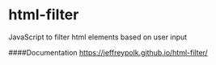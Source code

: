 # html-filter
JavaScript to filter html elements based on user input

####Documentation
https://jeffreypolk.github.io/html-filter/
